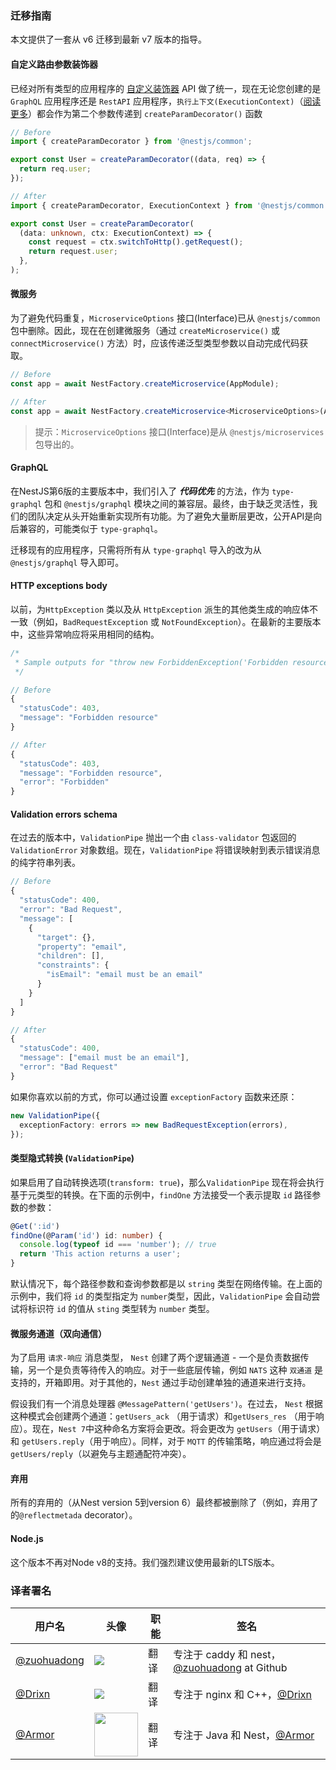 ### 迁移指南

本文提供了一套从 v6 迁移到最新 v7 版本的指导。

#### 自定义路由参数装饰器

已经对所有类型的应用程序的 [自定义装饰器](/customdecorators) API 做了统一，现在无论您创建的是 `GraphQL` 应用程序还是 `RestAPI` 应用程序，`执行上下文(ExecutionContext)`（[阅读更多](/fundamentals/execution-context)）都会作为第二个参数传递到 `createParamDecorator()` 函数

```typescript
// Before
import { createParamDecorator } from '@nestjs/common';

export const User = createParamDecorator((data, req) => {
  return req.user;
});

// After
import { createParamDecorator, ExecutionContext } from '@nestjs/common';

export const User = createParamDecorator(
  (data: unknown, ctx: ExecutionContext) => {
    const request = ctx.switchToHttp().getRequest();
    return request.user;
  },
);
```

#### 微服务

为了避免代码重复，`MicroserviceOptions` 接口(Interface)已从 `@nestjs/common` 包中删除。因此，现在在创建微服务（通过 `createMicroservice()` 或 `connectMicroservice()` 方法）时，应该传递泛型类型参数以自动完成代码获取。

```typescript
// Before
const app = await NestFactory.createMicroservice(AppModule);

// After
const app = await NestFactory.createMicroservice<MicroserviceOptions>(AppModule);
```

> 提示：`MicroserviceOptions` 接口(Interface)是从 `@nestjs/microservices` 包导出的。

#### GraphQL

在NestJS第6版的主要版本中，我们引入了 ***代码优先*** 的方法，作为 `type-graphql` 包和 `@nestjs/graphql` 模块之间的兼容层。最终，由于缺乏灵活性，我们的团队决定从头开始重新实现所有功能。为了避免大量断层更改，公开API是向后兼容的，可能类似于 `type-graphql`。

迁移现有的应用程序，只需将所有从 `type-graphql` 导入的改为从 `@nestjs/graphql` 导入即可。

#### HTTP exceptions body

以前，为`HttpException` 类以及从 `HttpException` 派生的其他类生成的响应体不一致（例如，`BadRequestException` 或 `NotFoundException`）。在最新的主要版本中，这些异常响应将采用相同的结构。


```typescript
/*
 * Sample outputs for "throw new ForbiddenException('Forbidden resource')"
 */

// Before
{
  "statusCode": 403,
  "message": "Forbidden resource"
}

// After
{
  "statusCode": 403,
  "message": "Forbidden resource",
  "error": "Forbidden"
}
```

#### Validation errors schema

在过去的版本中，`ValidationPipe` 抛出一个由 `class-validator` 包返回的 `ValidationError` 对象数组。现在，`ValidationPipe` 将错误映射到表示错误消息的纯字符串列表。

```typescript
// Before
{
  "statusCode": 400,
  "error": "Bad Request",
  "message": [
    {
      "target": {},
      "property": "email",
      "children": [],
      "constraints": {
        "isEmail": "email must be an email"
      }
    }
  ]
}

// After
{
  "statusCode": 400,
  "message": ["email must be an email"],
  "error": "Bad Request"
}
```

如果你喜欢以前的方式，你可以通过设置 `exceptionFactory` 函数来还原：

```typescript
new ValidationPipe({
  exceptionFactory: errors => new BadRequestException(errors),
});
```

#### 类型隐式转换 (`ValidationPipe`)

如果启用了自动转换选项(`transform: true`)，那么`ValidationPipe` 现在将会执行基于元类型的转换。在下面的示例中，`findOne` 方法接受一个表示提取 `id` 路径参数的参数：

```typescript
@Get(':id')
findOne(@Param('id') id: number) {
  console.log(typeof id === 'number'); // true
  return 'This action returns a user';
}
```

默认情况下，每个路径参数和查询参数都是以 `string` 类型在网络传输。在上面的示例中，我们将 `id` 的类型指定为 `number`类型，因此，`ValidationPipe` 会自动尝试将标识符 `id` 的值从 `sting` 类型转为 `number` 类型。

#### 微服务通道（双向通信）

为了启用 `请求-响应` 消息类型， `Nest` 创建了两个逻辑通道 - 一个是负责数据传输，另一个是负责等待传入的响应。对于一些底层传输，例如 `NATS` 这种 `双通道` 是支持的，开箱即用。对于其他的，`Nest` 通过手动创建单独的通道来进行支持。

假设我们有一个消息处理器 `@MessagePattern('getUsers')`。在过去， `Nest` 根据这种模式会创建两个通道：`getUsers_ack` （用于请求）和`getUsers_res` （用于响应）。现在，`Nest 7`中这种命名方案将会更改。将会更改为 `getUsers`（用于请求）和 `getUsers.reply`（用于响应）。同样，对于 `MQTT` 的传输策略，响应通过将会是 `getUsers/reply`（以避免与主题通配符冲突）。

#### 弃用

所有的弃用的（从Nest version 5到version 6）最终都被删除了（例如，弃用了的`@reflectmetada` decorator）。

#### Node.js

这个版本不再对Node v8的支持。我们强烈建议使用最新的LTS版本。


 ### 译者署名

| 用户名 | 头像 | 职能 | 签名 |
|---|---|---|---|
| [@zuohuadong](https://www.zhihu.com/people/dongcang)  | <img class="avatar-66 rm-style" src="https://pic.downk.cc/item/5f4cafe7160a154a67c4047b.jpg">  |  翻译  | 专注于 caddy 和 nest，[@zuohuadong](https://github.com/zuohuadong/) at Github  |
| [@Drixn](https://drixn.com/)  | <img class="avatar-66 rm-style" src="https://cdn.drixn.com/img/src/avatar1.png">  |  翻译  | 专注于 nginx 和 C++，[@Drixn](https://drixn.com/) |
| [@Armor](https://github.com/Armor-cn)  | <img class="avatar-66 rm-style" height="70" src="https://avatars3.githubusercontent.com/u/31821714?s=460&v=4">  |  翻译  | 专注于 Java 和 Nest，[@Armor](https://armor.ac.cn/) | 
